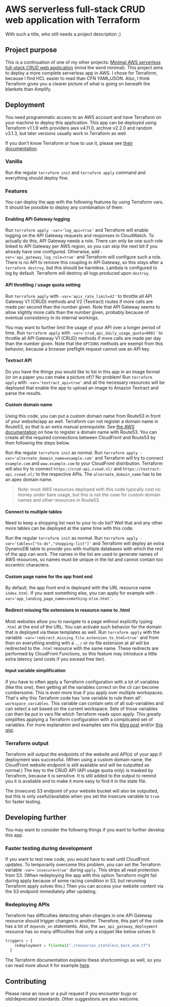 # AWS serverless full-stack CRUD web application with Terraform

With such a title, who still needs a project description ;)

## Project purpose

This is a continuation of one of my other projects: [Minimal AWS serverless full-stack CRUD web application](https://github.com/dragonmstr/terraform-script) (mind the word minimal).
This project aims to deploy a more complete serverless app in AWS.
I chose for Terraform, because I find HCL easier to read than CFN YAML/JSON.
Also, I think Terraform gives you a clearer picture of what is going on beneath the blankets than Amplify.

## Deployment

You need programmatic access to an AWS account and have Terraform on your machine to deploy this application.
This app can be deployed using Terraform v1.1.9 with providers aws v4.11.0, archive v2.2.0 and random v3.1.3, but later versions usually work in Terraform as well.

If you don't know Terraform or how to use it, please see [their documentation](https://learn.hashicorp.com/terraform).

### Vanilla

Run the regular `terraform init` and `terraform apply` command and everything should deploy fine.

### Features

You can deploy the app with the following features by using Terraform vars.
It should be possible to deploy any combination of them.

#### Enabling API Gateway logging

Run `terraform apply -var='log_api=true'` and Terraform will enable logging on the API Gateway requests and responses in CloudWatch.
To actually do this, API Gateway needs a role.
There can only be one such role linked to API Gateway per AWS region, so you can skip the next bit if you already have one configured.
Otherwise, add `-var='api_gateway_log_role=true'` and Terraform will configure such a role.
There is no API to remove this coupling in API Gateway, so this stays after a `terraform destroy`, but this should be harmless.
Lambda is configured to log by default.
Terraform will destroy all logs produced upon `destroy`.

#### API throttling / usage quota setting

Run `terraform apply` with `-var='apis_rate_limit=42'` to throttle all API Gateway V1 (CRUD) methods and V2 (Textract) routes if more calls are made per second than the number given.
Note that API Gateway seems to allow slightly more calls than the number given, probably because of eventual consistency in its internal workings.

You may want to further limit the usage of your API over a longer period of time.
Run `terraform apply` with `-var='crud_api_daily_usage_quota=9001'` to throttle all API Gateway V1 (CRUD) methods if more calls are made per day than the number given.
Note that the `OPTIONS` methods are exempt from this behavior, because a browser preflight request cannot use an API key.

#### Textract API

Do you have the things you would like to list in this app in an image format (or on a paper you can make a picture of)?
No problem!
Run `terraform apply` with `-var='textract_api=true'` and all the necessary resources will be deployed that enable the app to upload an image to Amazon Textract and parse the results.

#### Custom domain name

Using this code, you can put a custom domain name from Route53 in front of your website/app as well.
Terraform can not register a domain name in Route53, so that is an extra manual prerequisite.
See [the AWS documentation](https://docs.aws.amazon.com/Route53/latest/DeveloperGuide/registrar.html) on how to register a domain name with Route53.
You can create all the required connections between CloudFront and Route53 by then following the steps below.

Run the regular `terraform init` as normal.
Run `terraform apply -var='alternate_domain_name=example.com'` and Terraform will try to connect `example.com` and `www.example.com` to your CloudFront distribution.
Terraform will also try to connect `https://crud-api.cvoad.nl/` and `https://textract-api.cvoad.nl/` to the respective APIs.
The `alternate_domain_name` has to be an apex domain name.

> Note: most AWS resources deployed with this code typically cost no money under bare usage, but this is not the case for custom domain names and other resources in Route53.

#### Connect to multiple tables

Need to keep a shopping list next to your to-do list?
Well that and any other more tables can be deployed at the same time with this code.

Run the regular `terraform init` as normal.
Run `terraform apply -var='tables=["to-do","shopping-list"]'` and Terraform will deploy an extra DynamoDB table to provide you with multiple databases with which the rest of the app can work.
The names in the list are used to generate names of AWS resources, so names must be unique in the list and cannot contain too eccentric characters.

#### Custom page name for the app front end

By default, the app front end is deployed with the URL resource name `index.html`.
If you want something else, you can apply for example with `-var='app_landing_page_name=something-else.html'`.

#### Redirect missing file extensions in resource name to .html

Most websites allow you to navigate to a page without explicitly typing `.html` at the end of the URL.
You can activate such behavior for the domain that is deployed via these templates as well.
Run `terraform apply` with the variable `-var='redirect_missing_file_extension_to_html=true'` and from then on everything ending with a `.`, `/` or no file extension at all will be redirected to the `.html` resource with the same name.
These redirects are performed by CloudFront Functions, so this feature may introduce a little extra latency (and costs if you exceed free tier).

#### Input variable simplification

If you have to often apply a Terraform configuration with a lot of variables (like this one), then getting all the variables correct on the cli can become cumbersome.
This is even more true if you apply over multiple workspaces.
That's why this Terraform code has 'one variable to rule them all': `workspace_variables`.
This variable can contain sets of all sub-variables and can select a set based on the current workspace.
Sets of those variables can then be put in vars file which Terraform reads upon apply.
This greatly simplifies applying a Terraform configuration with a complicated set of variables.
For more explanation and examples see this [blog post](https://dev.to/dragonmstr/input-variables-file-for-multiple-terraform-workspaces-19f7) and/or [this gist](https://gist.github.com/dragonmstr/42dcf2b2f62972891e374699552c14c2).

### Terraform output

Terraform will output the endpoints of the website and API(s) of your app if deployment was successful.
(When using a custom domain name, the CloudFront website endpoint is still available and will be outputted as normal.)
The key to the CRUD API (API usage quota only) is masked by Terraform, because it is sensitive.
It is still added to the output to remind you it is available and to make it more easy to find it in the state file.

The (insecure) S3 endpoint of your website bucket will also be outputted, but this is only useful/available when you set the insecure variable to `true` for faster testing.

## Developing further

You may want to consider the following things if you want to further develop this app.

### Faster testing during development

If you want to test new code, you would have to wait until CloudFront updates.
To temporarily overcome this problem, you can set the Terraform variable `-var='insecure=true'` during `apply`.
This strips all read protection from S3.
(When redeploying the app with this option Terraform might fail during apply because of some racing condition in S3, but rerunning Terraform apply solves this.)
Then you can access your website content via the S3 endpoint immediately after updating.

### Redeploying APIs

Terraform has difficulties detecting when changes in one API Gateway resource should trigger changes in another.
Therefore, this part of the code has a lot of `depends_on` statements.
Also, the `aws_api_gateway_deployment` resource has so many difficulties that only a snippet like below solves it:

``` terraform
triggers = {
    redeployment = filesha1("./resources_stateless_back_end.tf")
  }
```

The Terraform documentation explains these shortcomings as well, so you can read more about it for example [here](https://registry.terraform.io/providers/hashicorp/aws/latest/docs/resources/api_gateway_deployment).

## Contributing

Please raise an issue or a pull request if you encounter bugs or old/deprecated standards.
Other suggestions are also welcome.
